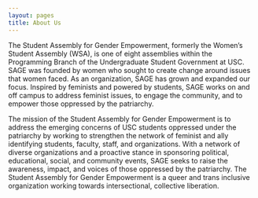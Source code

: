 ```yaml
---
layout: pages
title: About Us
---
```

The Student Assembly for Gender Empowerment, formerly the Women’s Student Assembly (WSA), is one of eight assemblies within the Programming Branch of the Undergraduate Student Government at USC. SAGE was founded by women who sought to create change around issues that women faced. As an organization, SAGE has grown and expanded our focus. Inspired by feminists and powered by students, SAGE works on and off campus to address feminist issues, to engage the community, and to empower those oppressed by the patriarchy.

The mission of the Student Assembly for Gender Empowerment is to address the emerging concerns of USC students oppressed under the patriarchy by working to strengthen the network of feminist and ally identifying students, faculty, staff, and organizations. With a network of diverse organizations and a proactive stance in sponsoring political, educational, social, and community events, SAGE seeks to raise the awareness, impact, and voices of those oppressed by the patriarchy. The Student Assembly for Gender Empowerment is a queer and trans inclusive organization working towards intersectional, collective liberation.
